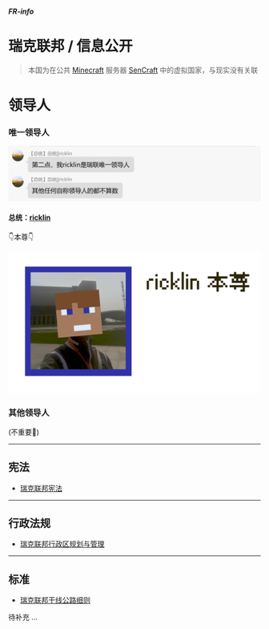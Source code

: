 ##### FR-info
# 瑞克联邦 / 信息公开

> 本国为在公共 [Minecraft](https://www.minecraft.net) 服务器 [SenCraft]([SenCraft！](https://www.sencraft.top/)) 中的虚拟国家，与现实没有关联





# 领导人

### 唯一领导人

![唯！一！](https://raw.githubusercontent.com/Lala-0x3f/RUR-info/main/README.assets/o-n-l-y.png "唯！一！")



#### 总统：[ricklin]([瑞克先森的个人空间](https://space.bilibili.com/1322178479))

👇本尊👇

![本尊](https://github.com/Lala-0x3f/RUR-info/blob/main/README.assets/%E4%B9%90.png?raw=true)

### 其他领导人

(不重要🐷)



---

## 宪法

- [瑞克联邦宪法](./瑞克共和国联盟宪法.md)

---

## 行政法规

- [瑞克联邦行政区规划与管理](./瑞克联邦行政区规划与管理.md)

---

## 标准
- [瑞克联邦干线公路细则](./瑞克联邦干线公路细则.md)  

待补充 ...

